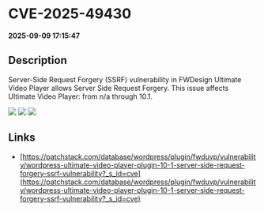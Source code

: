 # CVE-2025-49430

**2025-09-09 17:15:47**

## Description
Server-Side Request Forgery (SSRF) vulnerability in FWDesign Ultimate Video Player allows Server Side Request Forgery. This issue affects Ultimate Video Player: from n/a through 10.1.

![](https://img.shields.io/static/v1?label=Score&message=7.2&color=red)
![](https://img.shields.io/static/v1?label=Severity&message=HIGH&color=red)
![](https://img.shields.io/static/v1?label=CWE&message=SSRF&color=green)

## Links
- [https://patchstack.com/database/wordpress/plugin/fwduvp/vulnerability/wordpress-ultimate-video-player-plugin-10-1-server-side-request-forgery-ssrf-vulnerability?_s_id=cve](https://patchstack.com/database/wordpress/plugin/fwduvp/vulnerability/wordpress-ultimate-video-player-plugin-10-1-server-side-request-forgery-ssrf-vulnerability?_s_id=cve)
